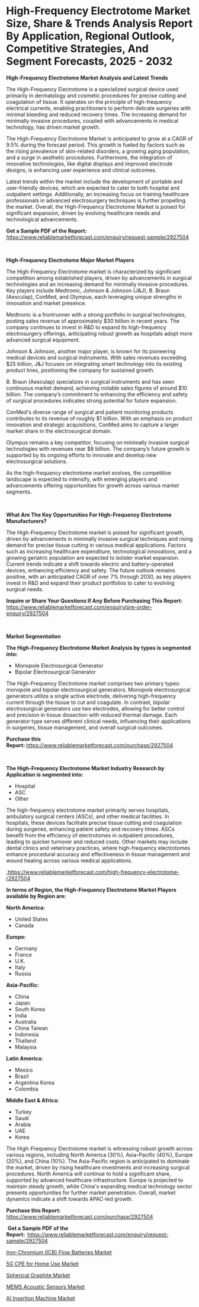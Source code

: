 <p><h1>High-Frequency Electrotome Market Size, Share & Trends Analysis Report By Application, Regional Outlook, Competitive Strategies, And Segment Forecasts, 2025 - 2032</h1></p><p><strong>High-Frequency Electrotome Market Analysis and Latest Trends</strong></p>
<p><p>The High-Frequency Electrotome is a specialized surgical device used primarily in dermatology and cosmetic procedures for precise cutting and coagulation of tissue. It operates on the principle of high-frequency electrical currents, enabling practitioners to perform delicate surgeries with minimal bleeding and reduced recovery times. The increasing demand for minimally invasive procedures, coupled with advancements in medical technology, has driven market growth.</p><p>The High-Frequency Electrotome Market is anticipated to grow at a CAGR of 9.5% during the forecast period. This growth is fueled by factors such as the rising prevalence of skin-related disorders, a growing aging population, and a surge in aesthetic procedures. Furthermore, the integration of innovative technologies, like digital displays and improved electrode designs, is enhancing user experience and clinical outcomes.</p><p>Latest trends within the market include the development of portable and user-friendly devices, which are expected to cater to both hospital and outpatient settings. Additionally, an increasing focus on training healthcare professionals in advanced electrosurgery techniques is further propelling the market. Overall, the High-Frequency Electrotome Market is poised for significant expansion, driven by evolving healthcare needs and technological advancements.</p></p>
<p><strong>Get a Sample PDF of the Report:&nbsp;</strong> <a href="https://www.reliablemarketforecast.com/enquiry/request-sample/2927504?utm_campaign=1899&utm_medium=2&utm_source=Github&utm_content=ia&utm_term=12032025&utm_id=high-frequency-electrotome">https://www.reliablemarketforecast.com/enquiry/request-sample/2927504</a></p>
<p>&nbsp;</p>
<p><strong>High-Frequency Electrotome Major Market Players</strong></p>
<p><p>The High-Frequency Electrotome market is characterized by significant competition among established players, driven by advancements in surgical technologies and an increasing demand for minimally invasive procedures. Key players include Medtronic, Johnson & Johnson (J&J), B. Braun (Aesculap), ConMed, and Olympus, each leveraging unique strengths in innovation and market presence.</p><p>Medtronic is a frontrunner with a strong portfolio in surgical technologies, posting sales revenue of approximately $30 billion in recent years. The company continues to invest in R&D to expand its high-frequency electrosurgery offerings, anticipating robust growth as hospitals adopt more advanced surgical equipment.</p><p>Johnson & Johnson, another major player, is known for its pioneering medical devices and surgical instruments. With sales revenues exceeding $25 billion, J&J focuses on integrating smart technology into its existing product lines, positioning the company for sustained growth.</p><p>B. Braun (Aesculap) specializes in surgical instruments and has seen continuous market demand, achieving notable sales figures of around $10 billion. The company’s commitment to enhancing the efficiency and safety of surgical procedures indicates strong potential for future expansion.</p><p>ConMed's diverse range of surgical and patient monitoring products contributes to its revenue of roughly $1 billion. With an emphasis on product innovation and strategic acquisitions, ConMed aims to capture a larger market share in the electrosurgical domain.</p><p>Olympus remains a key competitor, focusing on minimally invasive surgical technologies with revenues near $8 billion. The company’s future growth is supported by its ongoing efforts to innovate and develop new electrosurgical solutions.</p><p>As the high-frequency electrotome market evolves, the competitive landscape is expected to intensify, with emerging players and advancements offering opportunities for growth across various market segments.</p></p>
<p>&nbsp;</p>
<p><strong>What Are The Key Opportunities For High-Frequency Electrotome Manufacturers?</strong></p>
<p><p>The High-Frequency Electrotome market is poised for significant growth, driven by advancements in minimally invasive surgical techniques and rising demand for precise tissue cutting in various medical applications. Factors such as increasing healthcare expenditure, technological innovations, and a growing geriatric population are expected to bolster market expansion. Current trends indicate a shift towards electric and battery-operated devices, enhancing efficiency and safety. The future outlook remains positive, with an anticipated CAGR of over 7% through 2030, as key players invest in R&D and expand their product portfolios to cater to evolving surgical needs.</p></p>
<p><strong>Inquire or Share Your Questions If Any Before Purchasing This Report:</strong> <a href="https://www.reliablemarketforecast.com/enquiry/pre-order-enquiry/2927504?utm_campaign=1899&utm_medium=2&utm_source=Github&utm_content=ia&utm_term=12032025&utm_id=high-frequency-electrotome">https://www.reliablemarketforecast.com/enquiry/pre-order-enquiry/2927504</a></p>
<p>&nbsp;</p>
<p><strong>Market Segmentation</strong></p>
<p><strong>The High-Frequency Electrotome Market Analysis by types is segmented into:</strong></p>
<p><ul><li>Monopole Electrosurgical Generator</li><li>Bipolar Electrosurgical Generator</li></ul></p>
<p><p>The High-Frequency Electrotome market comprises two primary types: monopole and bipolar electrosurgical generators. Monopole electrosurgical generators utilize a single active electrode, delivering high-frequency current through the tissue to cut and coagulate. In contrast, bipolar electrosurgical generators use two electrodes, allowing for better control and precision in tissue dissection with reduced thermal damage. Each generator type serves different clinical needs, influencing their applications in surgeries, tissue management, and overall surgical outcomes.</p></p>
<p><strong>Purchase this Report:&nbsp;</strong><a href="https://www.reliablemarketforecast.com/purchase/2927504?utm_campaign=1899&utm_medium=2&utm_source=Github&utm_content=ia&utm_term=12032025&utm_id=high-frequency-electrotome">https://www.reliablemarketforecast.com/purchase/2927504</a></p>
<p>&nbsp;</p>
<p><strong>The High-Frequency Electrotome Market Industry Research by Application is segmented into:</strong></p>
<p><ul><li>Hospital</li><li>ASC</li><li>Other</li></ul></p>
<p><p>The high-frequency electrotome market primarily serves hospitals, ambulatory surgical centers (ASCs), and other medical facilities. In hospitals, these devices facilitate precise tissue cutting and coagulation during surgeries, enhancing patient safety and recovery times. ASCs benefit from the efficiency of electrotomes in outpatient procedures, leading to quicker turnover and reduced costs. Other markets may include dental clinics and veterinary practices, where high-frequency electrotomes enhance procedural accuracy and effectiveness in tissue management and wound healing across various medical applications.</p></p>
<p><a href="https://www.reliablemarketforecast.com/high-frequency-electrotome-r2927504?utm_campaign=1899&utm_medium=2&utm_source=Github&utm_content=ia&utm_term=12032025&utm_id=high-frequency-electrotome">&nbsp;https://www.reliablemarketforecast.com/high-frequency-electrotome-r2927504</a></p>
<p><strong>In terms of Region, the High-Frequency Electrotome Market Players available by Region are:</strong></p>
<p>
    <p> <strong> North America: </strong>
        <ul>
            <li>United States</li>
            <li>Canada</li>
        </ul>
        </p> 
    <p> <strong> Europe: </strong>
        <ul>
            <li>Germany</li>
            <li>France</li>
            <li>U.K.</li>
            <li>Italy</li>
            <li>Russia</li>
        </ul>
        </p> 
    <p> <strong> Asia-Pacific: </strong>
        <ul>
            <li>China</li>
            <li>Japan</li>
            <li>South Korea</li>
            <li>India</li>
            <li>Australia</li>
            <li>China Taiwan</li>
            <li>Indonesia</li>
            <li>Thailand</li>
            <li>Malaysia</li>
        </ul>
        </p> 
    <p> <strong> Latin America: </strong>
        <ul>
            <li>Mexico</li>
            <li>Brazil</li>
            <li>Argentina Korea</li>
            <li>Colombia</li>
        </ul>
        </p> 
    <p> <strong> Middle East & Africa: </strong>
        <ul>
            <li>Turkey</li>
            <li>Saudi</li>
            <li>Arabia</li>
            <li>UAE</li>
            <li>Korea</li>
        </ul>
    </p>
    </p>
<p><p>The High-Frequency Electrotome market is witnessing robust growth across various regions, including North America (30%), Asia-Pacific (40%), Europe (20%), and China (10%). The Asia-Pacific region is anticipated to dominate the market, driven by rising healthcare investments and increasing surgical procedures. North America will continue to hold a significant share, supported by advanced healthcare infrastructure. Europe is projected to maintain steady growth, while China's expanding medical technology sector presents opportunities for further market penetration. Overall, market dynamics indicate a shift towards APAC-led growth.</p></p>
<p><strong>Purchase this Report: </strong><a href="https://www.reliablemarketforecast.com/purchase/2927504?utm_campaign=1899&utm_medium=2&utm_source=Github&utm_content=ia&utm_term=12032025&utm_id=high-frequency-electrotome">https://www.reliablemarketforecast.com/purchase/2927504</a></p>
<p>&nbsp;<strong>Get a Sample PDF of the Report:&nbsp;&nbsp;</strong><a href="https://www.reliablemarketforecast.com/enquiry/request-sample/2927504?utm_campaign=1899&utm_medium=2&utm_source=Github&utm_content=ia&utm_term=12032025&utm_id=high-frequency-electrotome">https://www.reliablemarketforecast.com/enquiry/request-sample/2927504</a></p>
<p><strong></strong></p>
<p><p><a href="https://github.com/latilsmickl8/Market-Research-Report-List-1/blob/main/iron-chromium-icb-flow-batteries-market.md?utm_campaign=1899&utm_medium=2&utm_source=Github&utm_content=ia&utm_term=12032025&utm_id=high-frequency-electrotome">Iron-Chromium (ICB) Flow Batteries Market</a></p><p><a href="https://github.com/drissahrouk/Market-Research-Report-List-1/blob/main/5g-cpe-for-home-use-market.md?utm_campaign=1899&utm_medium=2&utm_source=Github&utm_content=ia&utm_term=12032025&utm_id=high-frequency-electrotome">5G CPE for Home Use Market</a></p><p><a href="https://github.com/habyoneub/Market-Research-Report-List-1/blob/main/spherical-graphite-market.md?utm_campaign=1899&utm_medium=2&utm_source=Github&utm_content=ia&utm_term=12032025&utm_id=high-frequency-electrotome">Spherical Graphite Market</a></p><p><a href="https://github.com/kemauteve/Market-Research-Report-List-1/blob/main/mems-acoustic-sensors-market.md?utm_campaign=1899&utm_medium=2&utm_source=Github&utm_content=ia&utm_term=12032025&utm_id=high-frequency-electrotome">MEMS Acoustic Sensors Market</a></p><p><a href="https://github.com/haklagjbj/Market-Research-Report-List-1/blob/main/ai-insertion-machine-market.md?utm_campaign=1899&utm_medium=2&utm_source=Github&utm_content=ia&utm_term=12032025&utm_id=high-frequency-electrotome">AI Insertion Machine Market</a></p></p>